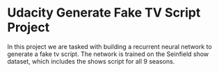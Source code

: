 # Udacity Generate Fake TV Script Project

In this project we are tasked with building a recurrent neural network to generate a fake tv script.
The network is trained on the Seinfield show dataset, which includes the shows script for all 9 seasons.

